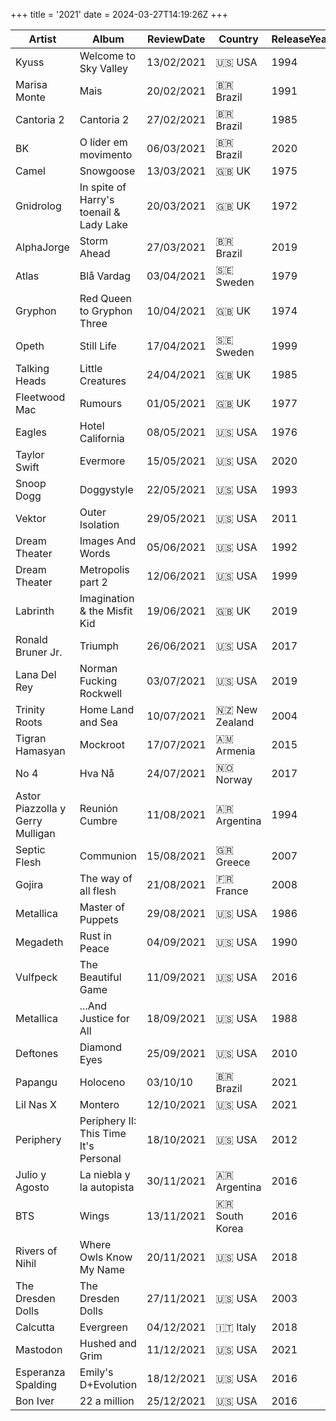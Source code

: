 +++
title = '2021'
date = 2024-03-27T14:19:26Z
+++

| Artist                 | Album                                               | ReviewDate | Country          | ReleaseYear |
|------------------------|-----------------------------------------------------|------------|------------------|-------------|
| Kyuss                  | Welcome to Sky Valley                               | 13/02/2021 | 🇺🇸 USA          | 1994        |
| Marisa Monte           | Mais                                                | 20/02/2021 | 🇧🇷 Brazil       | 1991        |
| Cantoria 2             | Cantoria 2                                          | 27/02/2021 | 🇧🇷 Brazil       | 1985        |
| BK                     | O líder em movimento                                | 06/03/2021 | 🇧🇷 Brazil       | 2020        |
| Camel                  | Snowgoose                                           | 13/03/2021 | 🇬🇧 UK           | 1975        |
| Gnidrolog              | In spite of Harry's toenail & Lady Lake             | 20/03/2021 | 🇬🇧 UK           | 1972        |
| AlphaJorge             | Storm Ahead                                         | 27/03/2021 | 🇧🇷 Brazil       | 2019        |
| Atlas                  | Blå Vardag                                          | 03/04/2021 | 🇸🇪 Sweden       | 1979        |
| Gryphon                | Red Queen to Gryphon Three                          | 10/04/2021 | 🇬🇧 UK           | 1974        |
| Opeth                  | Still Life                                          | 17/04/2021 | 🇸🇪 Sweden       | 1999        |
| Talking Heads          | Little Creatures                                    | 24/04/2021 | 🇬🇧 UK           | 1985        |
| Fleetwood Mac          | Rumours                                             | 01/05/2021 | 🇬🇧 UK           | 1977        |
| Eagles                 | Hotel California                                    | 08/05/2021 | 🇺🇸 USA          | 1976        |
| Taylor Swift           | Evermore                                            | 15/05/2021 | 🇺🇸 USA          | 2020        |
| Snoop Dogg             | Doggystyle                                          | 22/05/2021 | 🇺🇸 USA          | 1993        |
| Vektor                 | Outer Isolation                                     | 29/05/2021 | 🇺🇸 USA          | 2011        |
| Dream Theater          | Images And Words                                    | 05/06/2021 | 🇺🇸 USA          | 1992        |
| Dream Theater          | Metropolis part 2                                   | 12/06/2021 | 🇺🇸 USA          | 1999        |
| Labrinth               | Imagination & the Misfit Kid                        | 19/06/2021 | 🇬🇧 UK           | 2019        |
| Ronald Bruner Jr.      | Triumph                                             | 26/06/2021 | 🇺🇸 USA          | 2017        |
| Lana Del Rey           | Norman Fucking Rockwell                             | 03/07/2021 | 🇺🇸 USA          | 2019        |
| Trinity Roots          | Home Land and Sea                                   | 10/07/2021 | 🇳🇿 New Zealand | 2004        |
| Tigran Hamasyan        | Mockroot                                            | 17/07/2021 | 🇦🇲 Armenia      | 2015        |
| No 4                   | Hva Nå                                              | 24/07/2021 | 🇳🇴 Norway       | 2017        |
| Astor Piazzolla y Gerry Mulligan | Reunión Cumbre                               | 11/08/2021 | 🇦🇷 Argentina    | 1994        |
| Septic Flesh           | Communion                                           | 15/08/2021 | 🇬🇷 Greece       | 2007        |
| Gojira                 | The way of all flesh                               | 21/08/2021 | 🇫🇷 France       | 2008        |
| Metallica              | Master of Puppets                                   | 29/08/2021 | 🇺🇸 USA          | 1986        |
| Megadeth               | Rust in Peace                                       | 04/09/2021 | 🇺🇸 USA          | 1990        |
| Vulfpeck               | The Beautiful Game                                  | 11/09/2021 | 🇺🇸 USA          | 2016        |
| Metallica              | ...And Justice for All                              | 18/09/2021 | 🇺🇸 USA          | 1988        |
| Deftones               | Diamond Eyes                                        | 25/09/2021 | 🇺🇸 USA          | 2010        |
| Papangu                | Holoceno                                            | 03/10/10   | 🇧🇷 Brazil       | 2021        |
| Lil Nas X              | Montero                                             | 12/10/2021 | 🇺🇸 USA          | 2021        |
| Periphery              | Periphery II: This Time It's Personal               | 18/10/2021 | 🇺🇸 USA          | 2012        |
| Julio y Agosto         | La niebla y la autopista                            | 30/11/2021 | 🇦🇷 Argentina    | 2016        |
| BTS                    | Wings                                               | 13/11/2021 | 🇰🇷 South Korea  | 2016        |
| Rivers of Nihil        | Where Owls Know My Name                             | 20/11/2021 | 🇺🇸 USA          | 2018        |
| The Dresden Dolls      | The Dresden Dolls                                   | 27/11/2021 | 🇺🇸 USA          | 2003        |
| Calcutta               | Evergreen                                           | 04/12/2021 | 🇮🇹 Italy        | 2018        |
| Mastodon               | Hushed and Grim                                     | 11/12/2021 | 🇺🇸 USA          | 2021        |
| Esperanza Spalding     | Emily's D+Evolution                                 | 18/12/2021 | 🇺🇸 USA          | 2016        |
| Bon Iver               | 22 a million                                        | 25/12/2021 | 🇺🇸 USA          | 2016        |
